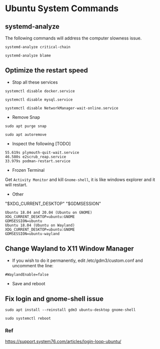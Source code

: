# Ubuntu System Commands

## systemd-analyze

The following commands will address the computer slowness issue.

`systemd-analyze critical-chain`

`systemd-analyze blame`

## Optimize the restart speed

* Stop all these services

`systemctl disable docker.service`

`systemctl disable mysql.service`

`systemctl disable NetworkManager-wait-online.service`

* Remove Snap

`sudo apt purge snap`

`sudo apt autoremove`

* Inspect the following [TODO]

```
55.619s plymouth-quit-wait.service
46.580s e2scrub_reap.service
33.979s podman-restart.service
```

* Frozen Terminal

Get `Activity Monitor` and kill `Gnome-shell`, it is like windows explorer and it will restart.


* Other

"$XDG_CURRENT_DESKTOP" "$GDMSESSION"

```
Ubuntu 18.04 and 20.04 (Ubuntu on GNOME)
XDG_CURRENT_DESKTOP=ubuntu:GNOME
GDMSESSION=ubuntu
Ubuntu 18.04 (Ubuntu on Wayland)
XDG_CURRENT_DESKTOP=ubuntu:GNOME
GDMSESSION=ubuntu-wayland
```

## Change Wayland to X11 Window Manager

* If you wish to do it permanently, edit /etc/gdm3/custom.conf and uncomment the line:

`#WaylandEnable=false`

* Save and reboot

## Fix login and gnome-shell issue

`sudo apt install --reinstall gdm3 ubuntu-desktop gnome-shell`

`sudo systemctl reboot`

### Ref

https://support.system76.com/articles/login-loop-ubuntu/